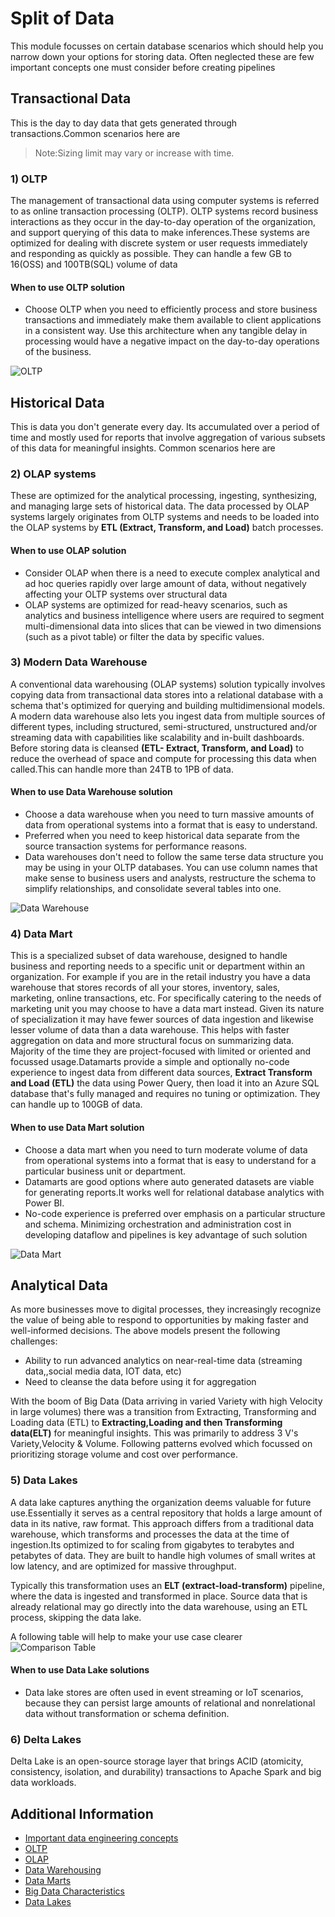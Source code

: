 # Split of Data

This module focusses on certain database scenarios which should help you narrow down your options for storing data. Often neglected these are few important concepts one must consider before creating pipelines

## Transactional Data

This is the day to day data that gets generated through transactions.Common scenarios here are
> Note:Sizing limit may vary or increase with time.

### 1) OLTP

The management of transactional data using computer systems is referred to as online transaction processing (OLTP). OLTP systems record business interactions as they occur in the day-to-day operation of the organization, and support querying of this data to make inferences.These systems are optimized for dealing with discrete system or user requests immediately and responding as quickly as possible. They can handle a few GB to 16(OSS) and 100TB(SQL) volume of data </br>

#### When to use OLTP solution

* Choose OLTP when you need to efficiently process and store business transactions and immediately make them available to client applications in a consistent way. Use this architecture when any tangible delay in processing would have a negative impact on the day-to-day operations of the business.

![OLTP](/images/OLTP.png)

## Historical Data

This is data you don't generate every day. Its accumulated over a period of time and mostly used for reports that involve aggregation of various subsets of this data for meaningful insights. Common scenarios here are

### 2) OLAP systems

These are optimized for the analytical processing, ingesting, synthesizing, and managing large sets of historical data. The data processed by OLAP systems largely originates from OLTP systems and needs to be loaded into the OLAP systems by **ETL (Extract, Transform, and Load)** batch processes.</br>

#### When to use OLAP solution

* Consider OLAP when there is a need to execute complex analytical and ad hoc queries rapidly over large amount of data, without negatively affecting your OLTP systems over structural data
* OLAP systems are optimized for read-heavy scenarios, such as analytics and business intelligence where users are required to segment multi-dimensional data into slices that can be viewed in two dimensions (such as a pivot table) or filter the data by specific values.

### 3) Modern Data Warehouse

A conventional data warehousing (OLAP systems) solution typically involves copying data from transactional data stores into a relational database with a schema that's optimized for querying and building multidimensional models. A modern data warehouse also lets you ingest data from multiple sources of different types, including structured, semi-structured, unstructured and/or streaming data with capabilities like scalability and in-built dashboards. Before storing data is cleansed **(ETL- Extract, Transform, and Load)** to reduce the overhead of space and compute for processing this data when called.This can handle more than 24TB to 1PB of data.

#### When to use Data Warehouse solution

* Choose a data warehouse when you need to turn massive amounts of data from operational systems into a format that is easy to understand. 
* Preferred when you need to keep historical data separate from the source transaction systems for performance reasons.
* Data warehouses don't need to follow the same terse data structure you may be using in your OLTP databases. You can use column names that make sense to business users and analysts, restructure the schema to simplify relationships, and consolidate several tables into one.

![Data Warehouse](/images/Data%20Warehouse.png)

### 4) Data Mart

This is a specialized subset of data warehouse, designed to handle business and reporting needs to a specific unit or department within an organization. For example if you are in the retail industry you have a data warehouse that stores records of all your stores, inventory, sales, marketing, online transactions, etc. For specifically catering to the needs of marketing unit you may choose to have a data mart instead. Given its nature of specialization it may have fewer sources of data ingestion and likewise lesser volume of data than a data warehouse. This helps with faster aggregation on data and more structural focus on summarizing data. Majority of the time they are project-focused with limited or oriented and focussed usage.Datamarts provide a simple and optionally no-code experience to ingest data from different data sources, **Extract Transform and Load (ETL)** the data using Power Query, then load it into an Azure SQL database that's fully managed and requires no tuning or optimization. They can handle up to 100GB of data. 

#### When to use Data Mart solution

* Choose a data mart when you need to turn moderate volume of data from operational systems into a format that is easy to understand for a particular business unit or department.
* Datamarts are good options where auto generated datasets are viable for generating reports.It works well for relational database analytics with Power BI.
* No-code experience is preferred over emphasis on a particular structure and schema. Minimizing orchestration and administration cost in developing dataflow and pipelines is key advantage of such solution

![Data Mart](/images/datamarts-overview-01.png)

## Analytical Data

As more businesses move to digital processes, they increasingly recognize the value of being able to respond to opportunities by making faster and well-informed decisions. The above models present the following challenges:

* Ability to run advanced analytics on near-real-time data (streaming data,,social media data, IOT data, etc)
* Need to cleanse the data before using it for aggregation

With the boom of Big Data (Data arriving in varied Variety with high Velocity in large volumes) there was a transition from Extracting, Transforming and Loading data (ETL) to **Extracting,Loading and then Transforming data(ELT)** for meaningful insights. This was primarily to address 3 V's Variety,Velocity & Volume. Following patterns evolved which focussed on prioritizing storage volume and cost over performance.

### 5) Data Lakes

A data lake captures anything the organization deems valuable for future use.Essentially  it serves as a central repository that holds a large amount of data in its native, raw format. This approach differs from a traditional data warehouse, which transforms and processes the data at the time of ingestion.Its optimized to for scaling from gigabytes to terabytes and petabytes of data. They are built to handle high volumes of small writes at low latency, and are optimized for massive throughput.

Typically this transformation uses an **ELT (extract-load-transform)** pipeline, where the data is ingested and transformed in place. Source data that is already relational may go directly into the data warehouse, using an ETL process, skipping the data lake.

A following table will help to make your use case clearer
![Comparison Table](/images/comparing-data-lakes-and-data-warehouses.png)

#### When to use Data Lake solutions

* Data lake stores are often used in event streaming or IoT scenarios, because they can persist large amounts of relational and nonrelational data without transformation or schema definition.

### 6) Delta Lakes

Delta Lake is an open-source storage layer that brings ACID (atomicity, consistency, isolation, and durability) transactions to Apache Spark and big data workloads.

## Additional Information

* [Important data engineering concepts](https://learn.microsoft.com/training/modules/introduction-to-data-engineering-azure/4-common-patterns-azure-data-engineering)
* [OLTP](https://learn.microsoft.com/azure/architecture/data-guide/relational-data/online-transaction-processing)
* [OLAP](https://learn.microsoft.com/azure/architecture/data-guide/relational-data/online-analytical-processing)
* [Data Warehousing](https://learn.microsoft.com/azure/architecture/data-guide/relational-data/data-warehousing)
* [Data Marts](https://learn.microsoft.com/power-bi/transform-model/datamarts/datamarts-overview)
* [Big Data Characteristics](https://www.teradata.com/Glossary/What-are-the-5-V-s-of-Big-Data#:~:text=Big%20data%20is%20a%20collection,variety%2C%20velocity%2C%20and%20veracity) 
* [Data Lakes](https://learn.microsoft.com/azure/architecture/data-guide/scenarios/data-lake)
